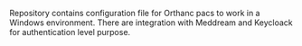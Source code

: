 Repository contains configuration file for Orthanc pacs to work in a Windows environment.
There are integration with Meddream and Keycloack for authentication level purpose.
